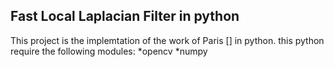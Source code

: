 ## Fast Local Laplacian Filter in python
This project is the implemtation of the work of Paris [] in python.
this python require the following modules:
*opencv
*numpy
